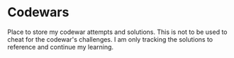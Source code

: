 # Codewars
Place to store my codewar attempts and solutions. This is not to be used to cheat for the codewar's challenges. I am only tracking the solutions to reference and continue my learning.
